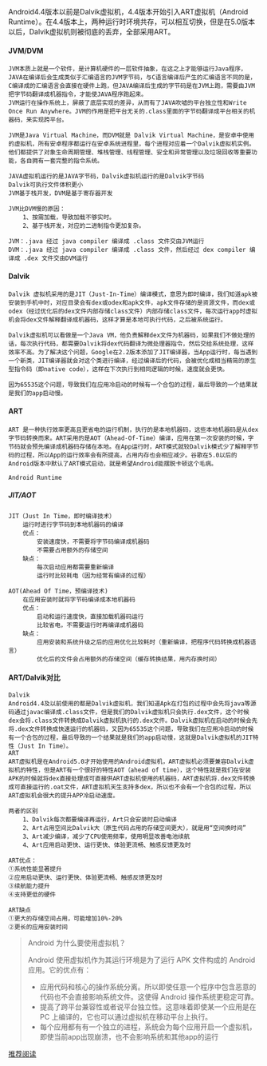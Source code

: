 Android4.4版本以前是Dalvik虚拟机，4.4版本开始引入ART虚拟机（Android Runtime）。在4.4版本上，两种运行时环境共存，可以相互切换，但是在5.0版本以后，Dalvik虚拟机则被彻底的丢弃，全部采用ART。

#### JVM/DVM

```
JVM本质上就是一个软件，是计算机硬件的一层软件抽象，在这之上才能够运行Java程序，JAVA在编译后会生成类似于汇编语言的JVM字节码，与C语言编译后产生的汇编语言不同的是，C编译成的汇编语言会直接在硬件上跑，但JAVA编译后生成的字节码是在JVM上跑，需要由JVM把字节码翻译成机器指令，才能使JAVA程序跑起来。
JVM运行在操作系统上，屏蔽了底层实现的差异，从而有了JAVA吹嘘的平台独立性和Write Once Run Anywhere。JVM的作用是把平台无关的.class里面的字节码翻译成平台相关的机器码，来实现跨平台。

JVM是Java Virtual Machine，而DVM就是 Dalvik Virtual Machine，是安卓中使用的虚拟机，所有安卓程序都运行在安卓系统进程里，每个进程对应着一个Dalvik虚拟机实例。他们都提供了对象生命周期管理、堆栈管理、线程管理、安全和异常管理以及垃圾回收等重要功能，各自拥有一套完整的指令系统。

JAVA虚拟机运行的是JAVA字节码，Dalvik虚拟机运行的是Dalvik字节码
Dalvik可执行文件体积更小
JVM基于栈开发，DVM是基于寄存器开发

JVM比DVM慢的原因：
	1、按需加载，导致加载不够实时。
	2、基于栈开发，对应的二进制指令更加复杂。

JVM：.java 经过 java compiler 编译成 .class 文件交由JVM运行
DVM：.java 经过 java compiler 编译成 .class 文件，然后经过 dex compiler 编译成 .dex 文件交由DVM运行
```

#### Dalvik

```
Dalvik 虚拟机采用的是JIT（Just-In-Time）编译模式，意思为即时编译，我们知道apk被安装到手机中时，对应目录会有dex或odex和apk文件，apk文件存储的是资源文件，而dex或odex（经过优化后的dex文件内部存储class文件）内部存储class文件，每次运行app时虚拟机会将dex文件解释翻译成机器码，这样才算是本地可执行代码，之后被系统运行。

Dalvik虚拟机可以看做是一个Java VM，他负责解释dex文件为机器码，如果我们不做处理的话，每次执行代码，都需要Dalvik将dex代码翻译为微处理器指令，然后交给系统处理，这样效率不高。为了解决这个问题，Google在2.2版本添加了JIT编译器，当App运行时，每当遇到一个新类，JIT编译器就会对这个类进行编译，经过编译后的代码，会被优化成相当精简的原生型指令码（即native code），这样在下次执行到相同逻辑的时候，速度就会更快。

因为65535这个问题，导致我们在应用冷启动的时候有一个合包的过程，最后导致的一个结果就是我们的app启动慢。
```

#### ART

```
ART 是一种执行效率更高且更省电的运行机制，执行的是本地机器码，这些本地机器码是从dex字节码转换而来。ART采用的是AOT（Ahead-Of-Time）编译，应用在第一次安装的时候，字节码就会预先编译成机器码存储在本地。在App运行时，ART模式就较Dalvik模式少了解释字节码的过程，所以App的运行效率会有所提高，占用内存也会相应减少。谷歌在5.0以后的Android版本中默认了ART模式启动，就是希望Android能摆脱卡顿这个毛病。

Android Runtime
```

##### JIT/AOT

```
JIT（Just In Time，即时编译技术）
	运行时进行字节码到本地机器码的编译
	优点：
		安装速度快，不需要将字节码编译成机器码
		不需要占用额外的存储空间
	缺点：
		每次启动应用都需要重新编译
		运行时比较耗电（因为经常有编译的过程）
		
AOT(Ahead Of Time，预编译技术)
	在应用安装时就将字节码编译成本地机器码
	优点：
		启动和运行速度快，直接加载机器码运行
		比较省电，不需要运行时再编译成机器码
	缺点：
		应用安装和系统升级之后的应用优化比较耗时（重新编译，把程序代码转换成机器语言）
		优化后的文件会占用额外的存储空间（缓存转换结果，用内存换时间）
```

#### ART/Dalvik对比

```
Dalvik
Android4.4及以前使用的都是Dalvik虚拟机，我们知道Apk在打包的过程中会先将java等源码通过javac编译成.class文件，但是我们的Dalvik虚拟机只会执行.dex文件，这个时候dex会将.class文件转换成Dalvik虚拟机执行的.dex文件。Dalvik虚拟机在启动的时候会先将.dex文件转换成快速运行的机器码，又因为65535这个问题，导致我们在应用冷启动的时候有一个合包的过程，最后导致的一个结果就是我们的app启动慢，这就是Dalvik虚拟机的JIT特性（Just In Time）。
ART
ART虚拟机是在Android5.0才开始使用的Android虚拟机，ART虚拟机必须要兼容Dalvik虚拟机的特性，但是ART有一个很好的特性AOT（ahead of time），这个特性就是我们在安装APK的时候就将dex直接处理成可直接供ART虚拟机使用的机器码，ART虚拟机将.dex文件转换成可直接运行的.oat文件，ART虚拟机天生支持多dex，所以也不会有一个合包的过程，所以ART虚拟机会很大的提升APP冷启动速度。

两者的区别
	1、Dalvik每次都要编译再运行，Art只会安装时启动编译
	2、Art占用空间比Dalvik大（原生代码占用的存储空间更大），就是用“空间换时间”
	3、Art减少编译，减少了CPU使用频率，使用明显改善电池续航
	4、Art应用启动更快、运行更快、体验更流畅、触感反馈更及时

ART优点：
①系统性能显著提升
②应用启动更快、运行更快、体验更流畅、触感反馈更及时
③续航能力提升
④支持更低的硬件

ART缺点
①更大的存储空间占用，可能增加10%-20%
②更长的应用安装时间
```

>Android 为什么要使用虚拟机？
>
>Android 使用虚拟机作为其运行环境是为了运行 APK 文件构成的 Android 应用。它的优点有：
>
>- 应用代码和核心的操作系统分离。所以即使任意一个程序中包含恶意的代码也不会直接影响系统文件。这使得 Android 操作系统更稳定可靠。
>- 提高了跨平台兼容性或者说平台独立性。这意味着即使某一个应用是在 PC 上编译的，它也可以通过虚拟机在移动平台上执行。
>- 每个应用都有有一个独立的进程，系统会为每个应用开启一个虚拟机，即使当前app出现崩溃，也不会影响系统和其他app的运行

[推荐阅读](https://juejin.cn/post/6875482712078024711?utm_source=gold_browser_extension%3Futm_source%3Dgold_browser_extension)